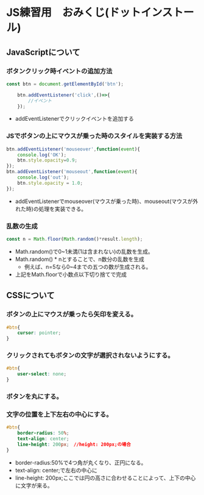 # JS練習用　おみくじ(ドットインストール)
## JavaScriptについて
### ボタンクリック時イベントの追加方法
```js
const btn = document.getElementById('btn');

    btn.addEventListener('click',()=>{
        //イベント
    });
```

- addEventListenerでクリックイベントを追加する

### JSでボタンの上にマウスが乗った時のスタイルを実装する方法
```js
btn.addEventListener('mouseover',function(event){
    console.log('OK');
    btn.style.opacity=0.9;
});
btn.addEventListener('mouseout',function(event){
    console.log('out');
    btn.style.opacity = 1.0;
});
```
- addEventListenerでmouseover(マウスが乗った時)、mouseout(マウスが外れた時)の処理を実装できる。

### 乱数の生成
```js
const n = Math.floor(Math.random()*result.length);
```
- Math.random()で0~1未満(1は含まれない)の乱数を生成。
-  Math.random() * nとすることで、n数分の乱数を生成
    -   例えば、n=5なら0~4までの五つの数が生成される。
- 上記をMath.floorで小数点以下切り捨てで完成


## CSSについて
### ボタンの上にマウスが乗ったら矢印を変える。
```css
#btn{
    cursor: pointer;
}
```
### クリックされてもボタンの文字が選択されないようにする。
```css
#btn{
    user-select: none;
}
```

### ボタンを丸にする。
### 文字の位置を上下左右の中心にする。
```css
#btn{
    border-radius: 50%;
    text-align: center;
    line-height: 200px;　//height: 200px;の場合
}
```
- border-radius:50%で4つ角が丸くなり、正円になる。
- text-align: center;で左右の中心に
- line-height: 200px;ここでは円の高さに合わせることによって、上下の中心に文字が来る。
